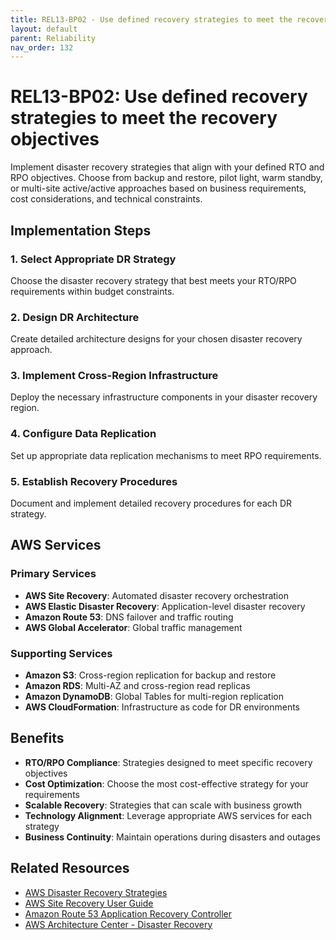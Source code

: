 ```yaml
---
title: REL13-BP02 - Use defined recovery strategies to meet the recovery objectives
layout: default
parent: Reliability
nav_order: 132
---
```


# REL13-BP02: Use defined recovery strategies to meet the recovery objectives

Implement disaster recovery strategies that align with your defined RTO and RPO objectives. Choose from backup and restore, pilot light, warm standby, or multi-site active/active approaches based on business requirements, cost considerations, and technical constraints.

## Implementation Steps

### 1. Select Appropriate DR Strategy
Choose the disaster recovery strategy that best meets your RTO/RPO requirements within budget constraints.

### 2. Design DR Architecture
Create detailed architecture designs for your chosen disaster recovery approach.

### 3. Implement Cross-Region Infrastructure
Deploy the necessary infrastructure components in your disaster recovery region.

### 4. Configure Data Replication
Set up appropriate data replication mechanisms to meet RPO requirements.

### 5. Establish Recovery Procedures
Document and implement detailed recovery procedures for each DR strategy.

## AWS Services

### Primary Services
- **AWS Site Recovery**: Automated disaster recovery orchestration
- **AWS Elastic Disaster Recovery**: Application-level disaster recovery
- **Amazon Route 53**: DNS failover and traffic routing
- **AWS Global Accelerator**: Global traffic management

### Supporting Services
- **Amazon S3**: Cross-region replication for backup and restore
- **Amazon RDS**: Multi-AZ and cross-region read replicas
- **Amazon DynamoDB**: Global Tables for multi-region replication
- **AWS CloudFormation**: Infrastructure as code for DR environments

## Benefits

- **RTO/RPO Compliance**: Strategies designed to meet specific recovery objectives
- **Cost Optimization**: Choose the most cost-effective strategy for your requirements
- **Scalable Recovery**: Strategies that can scale with business growth
- **Technology Alignment**: Leverage appropriate AWS services for each strategy
- **Business Continuity**: Maintain operations during disasters and outages

## Related Resources

- [AWS Disaster Recovery Strategies](https://docs.aws.amazon.com/whitepapers/latest/disaster-recovery-workloads-on-aws/)
- [AWS Site Recovery User Guide](https://docs.aws.amazon.com/drs/)
- [Amazon Route 53 Application Recovery Controller](https://docs.aws.amazon.com/r53recovery/)
- [AWS Architecture Center - Disaster Recovery](https://aws.amazon.com/architecture/disaster-recovery/)
